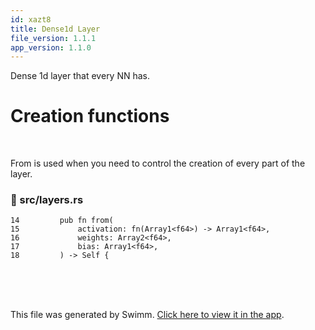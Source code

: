 ```yaml
---
id: xazt8
title: Dense1d Layer
file_version: 1.1.1
app_version: 1.1.0
---
```


Dense 1d layer that every NN has.

# Creation functions

<br/>

From is used when you need to control the creation of every part of the layer.
<!-- NOTE-swimm-snippet: the lines below link your snippet to Swimm -->
### 📄 src/layers.rs
```renderscript
14         pub fn from(
15             activation: fn(Array1<f64>) -> Array1<f64>,
16             weights: Array2<f64>,
17             bias: Array1<f64>,
18         ) -> Self {
```

<br/>

<br/>

<br/>

This file was generated by Swimm. [Click here to view it in the app](https://app.swimm.io/repos/Z2l0aHViJTNBJTNBZHVja3ktbGVhcm4lM0ElM0FKYWNrMTc0MzI=/docs/xazt8).
